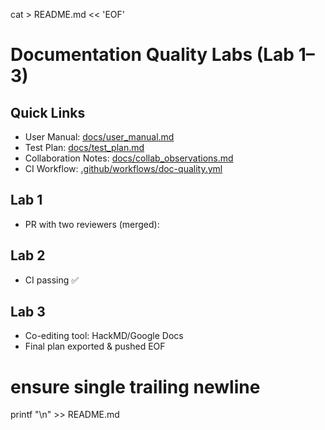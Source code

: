 cat > README.md << 'EOF'
# Documentation Quality Labs (Lab 1–3)

## Quick Links

- User Manual: [docs/user_manual.md](docs/user_manual.md)
- Test Plan: [docs/test_plan.md](docs/test_plan.md)
- Collaboration Notes: [docs/collab_observations.md](docs/collab_observations.md)
- CI Workflow: [.github/workflows/doc-quality.yml](.github/workflows/doc-quality.yml)

## Lab 1

- PR with two reviewers (merged): <add your PR link here>

## Lab 2

- CI passing ✅

## Lab 3

- Co-editing tool: HackMD/Google Docs
- Final plan exported & pushed
EOF
# ensure single trailing newline
printf "\n" >> README.md
